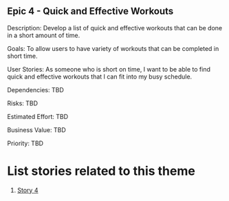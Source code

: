 ## Epic 4 - Quick and Effective Workouts

Description: Develop a list of quick and effective workouts that can be done in a short amount of time.

Goals: To allow users to have variety of workouts that can be completed in short time.

User Stories: As someone who is short on time, I want to be able to find quick and effective workouts that I can fit into my busy schedule.

Dependencies: TBD

Risks: TBD

Estimated Effort: TBD

Business Value: TBD

Priority: TBD

# List stories related to this theme
1. [Story 4](documentation/'templates/theme'/initiatives/epics/stories/story_template.md)

